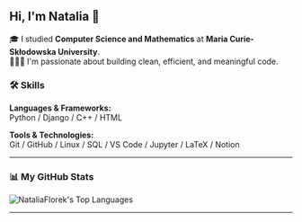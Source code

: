 ## Hi, I'm Natalia 👋

🎓 I studied **Computer Science and Mathematics** at **Maria Curie-Skłodowska University**.  
👩🏻‍💻 I'm passionate about building clean, efficient, and meaningful code.  

### 🛠️ Skills
**Languages & Frameworks:**  
Python / Django / C++ / HTML 

**Tools & Technologies:**  
Git / GitHub / Linux / SQL / VS Code / Jupyter / LaTeX  / Notion

---

### 📊 My GitHub Stats

![NataliaFlorek's Top Languages](https://github-readme-stats.vercel.app/api/top-langs/?username=NataliaFlorek&theme=midnight-purple&show_icons=true&hide_border=true&layout=compact)

---

<!--
**NataliaFlorek/NataliaFlorek** is a ✨ _special_ ✨ repository because its `README.md` (this file) appears on your GitHub profile.

Ideas to expand:

- 🔭 I’m currently working on ...
- 🌱 I’m currently learning ...
- 📫 How to reach me: ...
- 💬 Ask me about ...
-->

